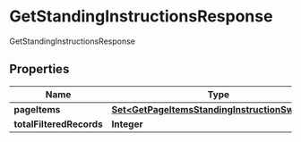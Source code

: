 

# GetStandingInstructionsResponse

GetStandingInstructionsResponse

## Properties

| Name | Type | Description | Notes |
|------------ | ------------- | ------------- | -------------|
|**pageItems** | [**Set&lt;GetPageItemsStandingInstructionSwagger&gt;**](GetPageItemsStandingInstructionSwagger.md) |  |  [optional] |
|**totalFilteredRecords** | **Integer** |  |  [optional] |




